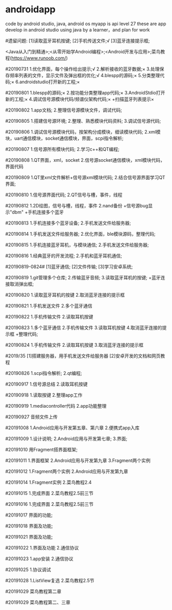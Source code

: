 # androidapp
code by android studio, java, android os
myapp is api level 27
these are app develop in android studio using java by a learner，and plan for work

#遗留问题:
[1]读取蓝牙耳机按键;
[2]手机传送文件;√
[3]蓝牙连接提示框;

<Java从入门到精通>;<从零开始学Android编程>;<Android开发与应用>;菜鸟教程(https://www.runoob.com/)

#20190731
1.优化界面，每个操作给出提示;√
2.解析接收的蓝牙数据;×
3.处理保存频率列表的文件，显示文件及弹出框的优化;√
4.blespp的源码;×
5.分类整理代码;×
6.androidstudio打开新的工程;×

#20190801
1.blespp的源码;×
2.按功能分类整理app代码;×
3.AndroidStdio打开新的工程;×
4.调试信号源模块代码/频谱仪架构代码;×
+扫描蓝牙列表提示×

#20190802
1.app文档;
2.整理信号源模块文件，调试代码;

#20190805
1.搭建信号源环境;
2.整理、熟悉模块代码资料;
3.调试信号源代码;

#20190806
1.调试信号源模块代码，按架构分成模块，细读模块代码;
2.xml模块，uart通信模块，socket通信模块，界面，scpi指令解析;

#20190807
1.信号源所有模块代码;
2.学习c++和QT编程;

#20190808
1.QT界面，xml，socket
2.信号源socket通信模块，xml模块代码，界面代码

#20190809
1.QT里xml文件解析+信号源xml模块代码;
2.结合信号源界面学习QT界面;

#20190810
1.信号源界面代码;
2.QT信号与槽，事件，线程

#20190812
1.2D绘图，信号与槽，线程，事件
2.nand备份
+信号源bug显示"dbm"
+手机连接多个蓝牙

#20190813
1.手机连接多个蓝牙设备;
2.手机发送文件给服务器;

#20190814
1.手机发送文件给服务器;
2.优化界面，ble模块源码，整理代码;

#20190815
1.手机连接蓝牙耳机，与模块通信;
2.手机发送文件给服务器;

#20190816
1.经典蓝牙的开发流程;
2.手机和蓝牙耳机通信;

#20190819-0824#
[1]蓝牙通信;
[2]文件传输;
[3]学习安卓系统;

#20190819
1.git管理多个仓库;
2.传输蓝牙音频;
3.读取蓝牙耳机的按键;
+蓝牙连接取消弹出框;

#20190820
1.读取蓝牙耳机的按键
2.取消蓝牙连接的提示框

#20190821
1.手机发送文件
2.多个蓝牙通信

#20190822
1.手机传输文件
2.读取耳机按键

#20190823
1.多个蓝牙通信
2.手机传输文件
3.读取耳机按键
4.取消蓝牙连接的提示框
+整理代码;

#20190824
1.手机传输文件
2.读取耳机按键
3.取消蓝牙连接的提示框

#2019/35
[1]搭建服务器，用手机发送文件给服务器
[2]安卓开发的文档和网页教程

#20190826
1.scpi指令解析;
2.qt编程;

#20190917
1.信号源总结
2.读取耳机按键

#20190918
1.读取按键
2.整理app工作

#20190919
1.mediacontroller代码
2.app功能整理

#20190927
音频文件上传

#20191008
1.Android应用与开发第五章、第六章
2.便携式app入库

#20191009
1.设计说明;
2.Android应用与开发第七章;
3.界面;

#20191010
用Fragment搭界面框架;

#20191011
1.界面框架
2.Android应用与开发第九章
3.Fragment两个实例

#20191012
1.Fragment两个实例
2.Android应用与开发第九章

#20191014
1.Fragment实例
2.菜鸟教程2.4

#20191015
1.完成界面
2.菜鸟教程2.5前三节

#20191016
1.完成界面
2.菜鸟教程2.5前三节

#20191017
界面的功能;

#20191018
界面及功能;

#20191021
界面及功能;

#20191022
1.界面及功能
2.通信协议

#20191023
1.app安装
2.通信协议

#20191025
1.协议调试

#20191028
1.ListView复选
2.菜鸟教程2.5节

#20191029
菜鸟教程第二章

#20191029
菜鸟教程第二、三章
